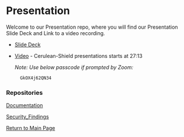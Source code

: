 # Presentation

Welcome to our Presentation repo, where you will find our Presentation Slide Deck and Link to a video recording.

* [Slide Deck](https://github.com/Cerulean-Shield/Presentation/blob/main/FinalPresentationDeck.pptx)

* [Video](https://zoom.us/rec/share/c2eYrZ7ifQFUOrl3Wt_lTz6nAnrMt_8_NHRzTtRvJeEdzldiBUNgZX3qe3Bw5y8n.0C4gOX6STmiqUIyO) - Cerulean-Shield presentations starts at 27:13

    _Note: Use below passcode if prompted by Zoom:_
  
        GkOX4j62QN34

### Repositories

[Documentation](https://github.com/Cerulean-Shield/Documentation)

[Security_Findings](https://github.com/Cerulean-Shield/Security_Findings)

[Return to Main Page](https://github.com/Cerulean-Shield)
